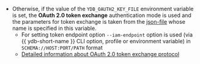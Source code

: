 - Otherwise, if the value of the `YDB_OAUTH2_KEY_FILE` environment variable is set, the **OAuth 2.0 token exchange** authentication mode is used and the parameters for token exchange is taken from the [json-file](../../reference/ydb-sdk/auth.md#oauth2-key-file-format) whose name is specified in this variable.
    - For setting token endpoint option `--iam-endpoint` option is used (via {{ ydb-short-name }} CLI option, profile or environment variable) in `SCHEMA://HOST:PORT/PATH` format
    - [Detailed information about OAuth 2.0 token exchange protocol](https://www.rfc-editor.org/rfc/rfc8693)
